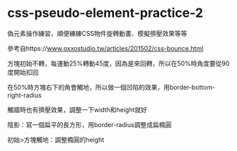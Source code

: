 # css-pseudo-element-practice-2
偽元素操作練習，順便練練CSS物件旋轉動畫、模擬擠壓效果等等


參考自https://www.oxxostudio.tw/articles/201502/css-bounce.html


方塊初始不轉，每運動25%轉動45度，因為是來回轉，所以在50%時角度要從90度開始扣回


在50%時方塊右下的角會觸地，所以做一個凹陷的效果，用border-bottom-right-radius


觸牆時也有擠壓效果，調整一下width和height就好


陰影：寫一個扁平的長方形，用border-radius調整成扁橢圓


初始>方塊觸地：調整橢圓的height
